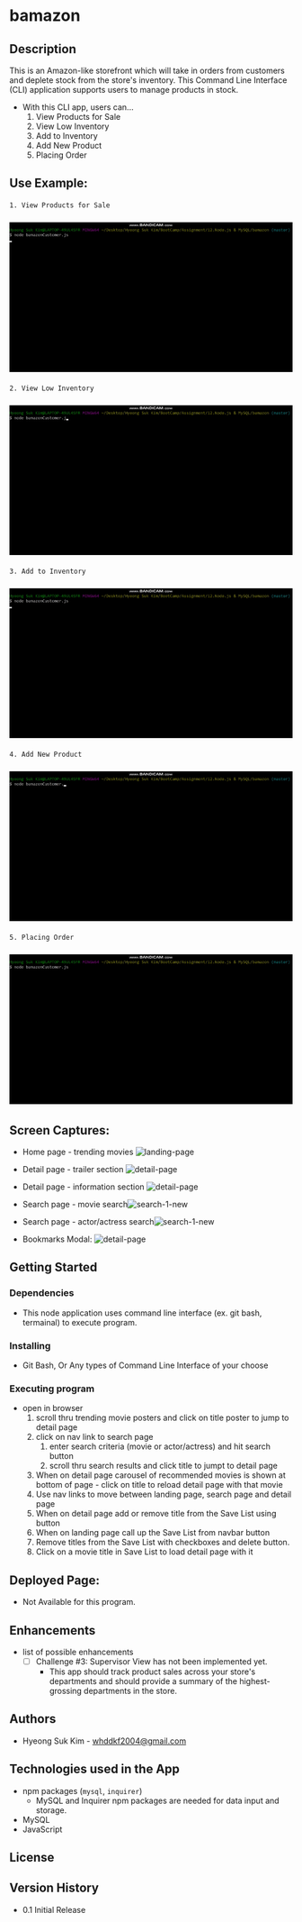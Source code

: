 # bamazon

## Description

This is an Amazon-like storefront which will take in orders from customers and deplete stock from the store's inventory. This Command Line Interface (CLI) application supports users to manage products in stock. 

* With this CLI app, users can...
    1. View Products for Sale
    2. View Low Inventory
    3. Add to Inventory
    4. Add New Product
    5. Placing Order

## Use Example:

    1. View Products for Sale

### ![use-example](./assets/images/1.gif)
    2. View Low Inventory
    
### ![use-example](./assets/images/2.gif)
    3. Add to Inventory
    
### ![use-example](./assets/images/3.gif)
    4. Add New Product
### ![use-example](./assets/images/4.gif)
    5. Placing Order
### ![use-example](./assets/images/5.gif)




## Screen Captures:


* Home page - trending movies
  ![landing-page](assets/images/scrn-landing.png)

  
  
* Detail page - trailer section
  ![detail-page](assets/images/scrn-detail-upper.png)
  
  
  
* Detail page - information section
  ![detail-page](assets/images/scrn-detail-lower.png)

- Search page - movie search![search-1-new](assets/images/scrn-search-movie.png)

- Search page - actor/actress search![search-1-new](assets/images/scrn-search-actor.png)	


* Bookmarks Modal:
  ![detail-page](assets/images/scrn-watchlist.png)


## Getting Started

### Dependencies

* This node application uses command line interface (ex. git bash, termainal) to execute program.

### Installing

* Git Bash, Or Any types of Command Line Interface of your choose

### Executing program

* open in browser 
    1. scroll thru trending movie posters and click on title poster to jump to detail page
    2. click on nav link to search page
        1. enter search criteria (movie or actor/actress) and hit search button
        2. scroll thru search results and click title to jumpt to detail page
    3. When on detail page carousel of recommended movies is shown at bottom of page - click on
       title to reload detail page with that movie
    3. Use nav links to move between landing page, search page and detail page    
    4. When on detail page add or remove title from the Save List using button
    5. When on landing page call up the Save List from navbar button
    6. Remove titles from the Save List with checkboxes and delete button.
    7. Click on a movie title in Save List to load detail page with it 

## Deployed Page:
* Not Available for this program.

## Enhancements

* list of possible enhancements
    - [ ] Challenge #3: Supervisor View has not been implemented yet.
        * This app should track product sales across your store's departments and should provide a summary of the highest-grossing departments in the store.
    
## Authors

* Hyeong Suk Kim - whddkf2004@gmail.com

## Technologies used in the App
* npm packages (`mysql`, `inquirer`)
    * MySQL and Inquirer npm packages are needed for data input and storage.
* MySQL
* JavaScript

## License

## Version History

* 0.1  Initial Release